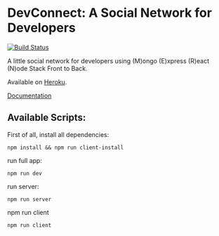 # DevConnect: A Social Network for Developers

[![Build Status](https://travis-ci.org/paul0vinicius/dev-connect.svg?branch=master)](https://travis-ci.org/paul0vinicius/dev-connect)

A little social network for developers using (M)ongo (E)xpress (R)eact (N)ode Stack Front to Back.

Available on [Heroku](https://dev1-connect.herokuapp.com/).

[Documentation](https://docs.google.com/document/d/1F3MG9lyJK1fUhvzWRRhqzb3zMpfGMhZ3ljDYIXHLMP4/edit)

## Available Scripts:

First of all, install all dependencies:

```
npm install && npm run client-install
```

run full app:

```
npm run dev
```

run server:

```
npm run server
```

npm run client

```
npm run client
```
